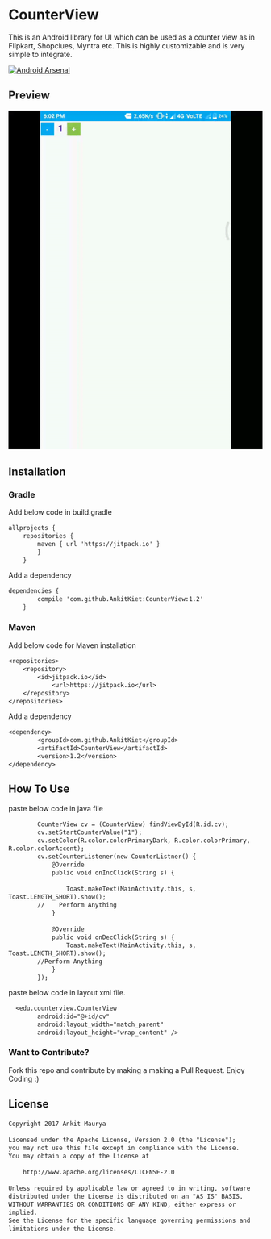 # CounterView
This is an Android library for UI which can be used as a counter view as in Flipkart, Shopclues, Myntra etc. This is highly customizable and is very simple to integrate.

[![Android Arsenal](https://img.shields.io/badge/Android%20Arsenal-CounterView-brightgreen.svg?style=flat)](https://android-arsenal.com/details/1/6532)

## Preview

![Sample](/screenshot.gif?raw=true "Preview")

## Installation
### Gradle
Add below code in build.gradle
```
allprojects {
	repositories {
		maven { url 'https://jitpack.io' }
		}
	}
```
Add a dependency
```
dependencies {
        compile 'com.github.AnkitKiet:CounterView:1.2'
	}
```

### Maven
Add below code for Maven installation
```
<repositories>
	<repository>
	    <id>jitpack.io</id>
	    	<url>https://jitpack.io</url>
	</repository>
</repositories>
```
Add a dependency
```
<dependency>
	    <groupId>com.github.AnkitKiet</groupId>
	    <artifactId>CounterView</artifactId>
	    <version>1.2</version>
</dependency>
```

## How To Use

paste below code in java file

```
        CounterView cv = (CounterView) findViewById(R.id.cv);
        cv.setStartCounterValue("1");
        cv.setColor(R.color.colorPrimaryDark, R.color.colorPrimary, R.color.colorAccent);
        cv.setCounterListener(new CounterListner() {
            @Override
            public void onIncClick(String s) {

                Toast.makeText(MainActivity.this, s, Toast.LENGTH_SHORT).show();
		//    Perform Anything
            }

            @Override
            public void onDecClick(String s) {
                Toast.makeText(MainActivity.this, s, Toast.LENGTH_SHORT).show();
		//Perform Anything
            }
        });

```
paste below code in layout xml file.
```
  <edu.counterview.CounterView
        android:id="@+id/cv"
        android:layout_width="match_parent"
        android:layout_height="wrap_content" />
```

### Want to Contribute? 
Fork this repo and contribute by making a making a Pull Request. Enjoy Coding :)

## License
```
Copyright 2017 Ankit Maurya

Licensed under the Apache License, Version 2.0 (the "License");
you may not use this file except in compliance with the License.
You may obtain a copy of the License at

    http://www.apache.org/licenses/LICENSE-2.0

Unless required by applicable law or agreed to in writing, software
distributed under the License is distributed on an "AS IS" BASIS,
WITHOUT WARRANTIES OR CONDITIONS OF ANY KIND, either express or implied.
See the License for the specific language governing permissions and
limitations under the License.
```
